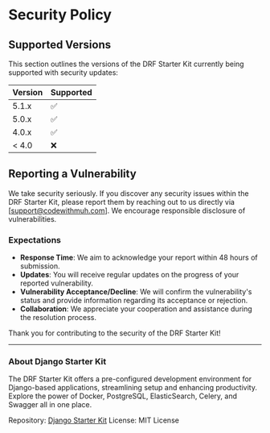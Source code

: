 # Security Policy

## Supported Versions

This section outlines the versions of the DRF Starter Kit currently being supported with security updates:

| Version | Supported          |
| ------- | ------------------ |
| 5.1.x   | :white_check_mark: |
| 5.0.x   | :white_check_mark: |
| 4.0.x   | :white_check_mark: |
| < 4.0   | :x:                |

## Reporting a Vulnerability

We take security seriously. If you discover any security issues within the DRF Starter Kit, please report them by reaching out to us directly via [support@codewithmuh.com]. We encourage responsible disclosure of vulnerabilities.

### Expectations

- **Response Time**: We aim to acknowledge your report within 48 hours of submission.
- **Updates**: You will receive regular updates on the progress of your reported vulnerability.
- **Vulnerability Acceptance/Decline**: We will confirm the vulnerability's status and provide information regarding its acceptance or rejection.
- **Collaboration**: We appreciate your cooperation and assistance during the resolution process.

Thank you for contributing to the security of the DRF Starter Kit!

---

### About Django Starter Kit

The DRF Starter Kit offers a pre-configured development environment for Django-based applications, streamlining setup and enhancing productivity. Explore the power of Docker, PostgreSQL, ElasticSearch, Celery, and Swagger all in one place.

Repository: [Django Starter Kit](https://github.com/codewithmuh/drf-starter-kit)
License: MIT License
